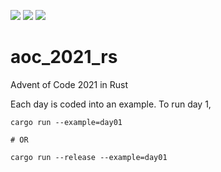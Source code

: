 ![](https://img.shields.io/badge/day%20📅-3-blue)
![](https://img.shields.io/badge/stars%20⭐-4-yellow)
![](https://img.shields.io/badge/days%20completed-2-red)

# aoc_2021_rs
Advent of Code 2021 in Rust

Each day is coded into an example. To run day 1, 
```shell
cargo run --example=day01

# OR

cargo run --release --example=day01
```
